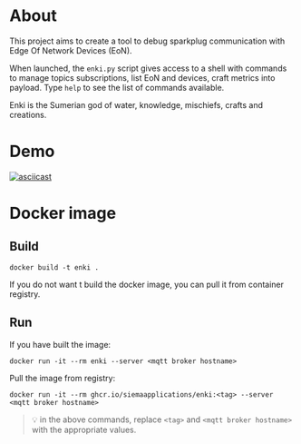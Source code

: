 # About

This project aims to create a tool to debug sparkplug communication with Edge Of Network Devices (EoN).

When launched, the `enki.py` script gives access to a shell with commands to manage topics subscriptions, list EoN and devices, craft metrics into payload. Type `help` to see the list of commands available.

Enki is the Sumerian god of water, knowledge, mischiefs, crafts and creations.

# Demo
[![asciicast](https://asciinema.org/a/lKGTwxDlLOYwGtsF1kecBLfa0.svg)](https://asciinema.org/a/lKGTwxDlLOYwGtsF1kecBLfa0)

# Docker image
##
## Build
```
docker build -t enki .
```
If you do not want t build the docker image, you can pull it from container registry.
## Run
If you have built the image:
```
docker run -it --rm enki --server <mqtt broker hostname>
```

Pull the image from registry:
```
docker run -it --rm ghcr.io/siemaapplications/enki:<tag> --server <mqtt broker hostname>
```
> :bulb: in the above commands, replace `<tag>` and `<mqtt broker hostname>` with the appropriate values.
